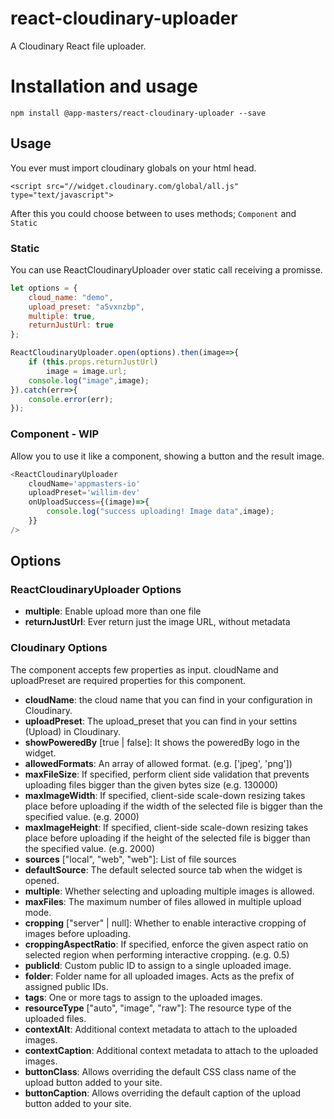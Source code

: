 # react-cloudinary-uploader

A Cloudinary React file uploader.

# Installation and usage

```npm install @app-masters/react-cloudinary-uploader --save```

## Usage

You ever must import cloudinary globals on your html head.

```<script src="//widget.cloudinary.com/global/all.js" type="text/javascript">```

After this you could choose between to uses methods; `Component` and `Static`


### Static

You can use ReactCloudinaryUploader over static call receiving a promisse.

```javascript
let options = {
    cloud_name: "demo",
    upload_preset: "a5vxnzbp",
    multiple: true,
    returnJustUrl: true
};

ReactCloudinaryUploader.open(options).then(image=>{
    if (this.props.returnJustUrl)
        image = image.url;
    console.log("image",image);
}).catch(err=>{
    console.error(err);
});
```

### Component - WIP

Allow you to use it like a component, showing a button and the result image.

```javascript
<ReactCloudinaryUploader
    cloudName='appmasters-io'
    uploadPreset='willim-dev'
    onUploadSuccess={(image)=>{
        console.log("success uploading! Image data",image);
    }}
/>
```

## Options

### ReactCloudinaryUploader Options

* **multiple**: Enable upload more than one file
* **returnJustUrl**: Ever return just the image URL, without metadata


### Cloudinary Options

The component accepts few properties as input. cloudName and uploadPreset are required properties for this component.
* **cloudName**: the cloud name that you can find in your configuration in Cloudinary.
* **uploadPreset**: The upload_preset that you can find in your settins (Upload) in Cloudinary.
* **showPoweredBy** [true | false]: It shows the poweredBy logo in the widget.
* **allowedFormats**: An array of allowed format. (e.g. ['jpeg', 'png'])
* **maxFileSize**: If specified, perform client side validation that prevents uploading files bigger than the given bytes size (e.g. 130000)
* **maxImageWidth**: If specified, client-side scale-down resizing takes place before uploading if the width of the selected file is bigger than the specified value. (e.g. 2000)
* **maxImageHeight**: If specified, client-side scale-down resizing takes place before uploading if the height of the selected file is bigger than the specified value. (e.g. 2000)
* **sources** ["local", "web", "web"]: List of file sources
* **defaultSource**: The default selected source tab when the widget is opened.
* **multiple**: Whether selecting and uploading multiple images is allowed.
* **maxFiles**: The maximum number of files allowed in multiple upload mode.
* **cropping** ["server" | null]: Whether to enable interactive cropping of images before uploading.
* **croppingAspectRatio**: If specified, enforce the given aspect ratio on selected region when performing interactive cropping. (e.g. 0.5)
* **publicId**: Custom public ID to assign to a single uploaded image.
* **folder**: Folder name for all uploaded images. Acts as the prefix of assigned public IDs.
* **tags**: One or more tags to assign to the uploaded images.
* **resourceType** ["auto", "image", "raw"]: The resource type of the uploaded files.
* **contextAlt**: Additional context metadata to attach to the uploaded images.
* **contextCaption**: Additional context metadata to attach to the uploaded images.
* **buttonClass**: Allows overriding the default CSS class name of the upload button added to your site.
* **buttonCaption**: Allows overriding the default caption of the upload button added to your site.
